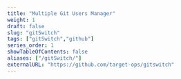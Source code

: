 ```yaml
---
title: "Multiple Git Users Manager"
weight: 1
draft: false
slug: "gitSwitch"
tags: ["gitSwitch","github"]
series_order: 1
showTableOfContents: false
aliases: ["/gitSwitch/"]
externalURL: "https://github.com/target-ops/gitswitch"
---
```


